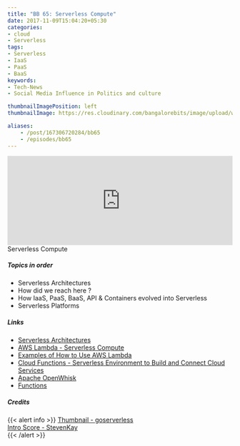 ```yaml
---
title: "BB 65: Serverless Compute"
date: 2017-11-09T15:04:20+05:30
categories:
- cloud
- Serverless
tags:
- Serverless
- IaaS
- PaaS
- BaaS
keywords:
- Tech-News
- Social Media Influence in Politics and culture

thumbnailImagePosition: left
thumbnailImage: https://res.cloudinary.com/bangalorebits/image/upload/w_600,h_600,c_fill,r_50,bo_4px_solid_black/v1517410319/bb-episode-assets/bb65-thumbnail.jpg

aliases:
    - /post/167306720284/bb65
    - /episodes/bb65
---
```

<iframe frameborder='0' height='200px' scrolling='no' seamless src='https://embed.simplecast.com/33a4a1f1?color=f5f5f5' width='100%'></iframe>
<BR>
Serverless Compute
 <!--more-->

##### Topics in order
*   Serverless Architectures
*   How did we reach here ?
*   How IaaS, PaaS, BaaS, API & Containers evolved into Serverless
*   Serverless Platforms

##### Links
*   [Serverless Architectures](https://martinfowler.com/articles/serverless.html)
*   [AWS Lambda - Serverless Compute](https://aws.amazon.com/lambda/)
*   [Examples of How to Use AWS Lambda](http://docs.aws.amazon.com/lambda/latest/dg/use-cases.html)
*   [Cloud Functions - Serverless Environment to Build and Connect Cloud Services](https://cloud.google.com/functions/)
*   [Apache OpenWhisk](https://openwhisk.incubator.apache.org/)
*   [Functions](https://azure.microsoft.com/en-in/services/functions/)

##### Credits

{{< alert info  >}}
  [Thumbnail - goserverless](https://twitter.com/goserverless) <BR>
  [Intro Score - StevenKay](https://plus.google.com/+StevenKay_Detachment)<BR>
{{< /alert >}}
